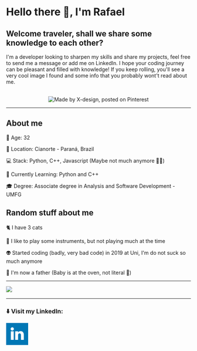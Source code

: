 <h1>Hello there 👋, I'm Rafael</h1>
<h2>Welcome traveler, shall we share some knowledge to each other?</h2>
<p>I'm a developer looking to sharpen my skills and share my projects, feel free to send me a message or add me on LinkedIn. I hope your coding journey can be pleasant and filled with knowledge! If you keep rolling, you'll see a very cool image I found and some info that you probably wont't read about me.</p>

<br/>
<div align="center">
  <img alt="Made by X-design, posted on Pinterest" src="https://user-images.githubusercontent.com/54647722/172732931-6c1ddfb0-d146-492b-b523-680f3ea408c7.gif">
</div>

<hr/>

<h2>About me</h2>
<p>🍰 Age: 32</p>
<p>🚩 Location: Cianorte - Paraná, Brazil</p>
<p>💻 Stack: Python, C++, Javascript (Maybe not much anymore 😶‍🌫️)</p>
<p>📘 Currently Learning: Python and C++ </p>
<p>🎓 Degree: Associate degree in Analysis and Software Development - UMFG</p>

<h2>Random stuff about me</h2>
<p>🐈 I have 3 cats</p>
<p>🎸 I like to play some instruments, but not playing much at the time</p>
<p>👽 Started coding (badly, very bad code) in 2019 at Uni, I'm do not suck so much anymore</p>
<p>🧒 I'm now a father (Baby is at the oven, not literal 🤣)</p>

<hr>

<div>
   <img height="auto" width:"100%" src="https://github-readme-stats.vercel.app/api/top-langs/?username=rafaelnacle&theme=tokyonight&hide=html,css,scss,makefile,shell">
</div>

<hr/>

<div style="display: inline_block;">
  <h3>⬇️ Visit my LinkedIn:</h3>
  <a href="https://www.linkedin.com/in/rafael-nacle/">
    <img height="60em" src="https://github.com/edent/SuperTinyIcons/blob/master/images/svg/linkedin.svg">
  </a>
</div>
